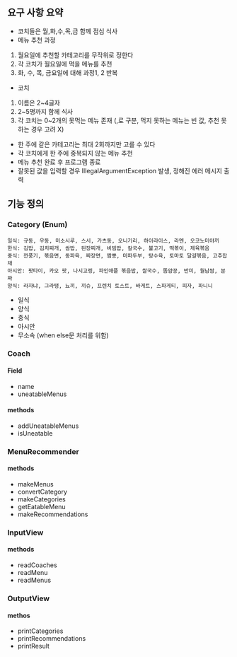 ## 요구 사항 요약
- 코치들은 월,화,수,목,금 함께 점심 식사
- 메뉴 추천 과정
1. 월요일에 추천할 카테고리를 무작위로 정한다
2. 각 코치가 월요일에 먹을 메뉴를 추천
3. 화, 수, 목, 금요일에 대해 과정1, 2 반복
- 코치
1. 이름은 2~4글자 
2. 2~5명까지 함께 식사
3. 각 코치는 0~2개의 못먹는 메뉴 존재 (,로 구분, 먹지 못하는 메뉴는 빈 값, 추천 못하는 경우 고려 X)
- 한 주에 같은 카테고리는 최대 2회까지만 고를 수 있다
- 각 코치에게 한 주에 중복되지 않는 메뉴 추천
- 메뉴 추천 완료 후 프로그램 종료
- 잘못된 값을 입력할 경우 IllegalArgumentException 발생, 정해진 에러 메시지 출력


## 기능 정의

### Category (Enum)
```
일식: 규동, 우동, 미소시루, 스시, 가츠동, 오니기리, 하이라이스, 라멘, 오코노미야끼
한식: 김밥, 김치찌개, 쌈밥, 된장찌개, 비빔밥, 칼국수, 불고기, 떡볶이, 제육볶음
중식: 깐풍기, 볶음면, 동파육, 짜장면, 짬뽕, 마파두부, 탕수육, 토마토 달걀볶음, 고추잡채
아시안: 팟타이, 카오 팟, 나시고렝, 파인애플 볶음밥, 쌀국수, 똠얌꿍, 반미, 월남쌈, 분짜
양식: 라자냐, 그라탱, 뇨끼, 끼슈, 프렌치 토스트, 바게트, 스파게티, 피자, 파니니
```
- 일식
- 양식
- 중식
- 아시안
- 무소속 (when else문 처리를 위함)

### Coach
#### Field
- name
- uneatableMenus
#### methods
- addUneatableMenus
- isUneatable

### MenuRecommender
#### methods
- makeMenus
- convertCategory
- makeCategories
- getEatableMenu
- makeRecommendations

### InputView
#### methods
- readCoaches
- readMenu
- readMenus

### OutputView
#### methos
- printCategories
- printRecommendations
- printResult